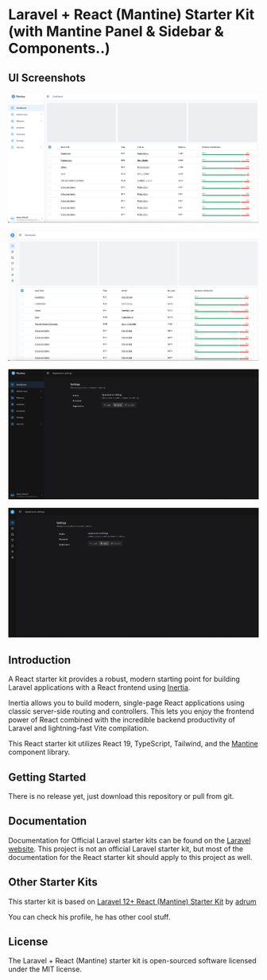# Laravel + React (Mantine) Starter Kit (with Mantine Panel & Sidebar & Components..)

## UI Screenshots

![dashboard-sidebar-light.png](img/dashboard-sidebar-light.png)

![dashboard-sidebar-collapsed-light.png](img/dashboard-sidebar-collapsed-light.png)

![settings-sidebar-dark.png](img/settings-sidebar-dark.png)

![settings-sidebar-collapsed-dark.png](img/settings-sidebar-collapsed-dark.png)

## Introduction

A React starter kit provides a robust, modern starting point for building Laravel applications with a React frontend using [Inertia](https://inertiajs.com).

Inertia allows you to build modern, single-page React applications using classic server-side routing and controllers. This lets you enjoy the frontend power of React combined with the incredible backend productivity of Laravel and lightning-fast Vite compilation.

This React starter kit utilizes React 19, TypeScript, Tailwind, and the [Mantine](https://mantine.dev) component library.

## Getting Started

There is no release yet, just download this repository or pull from git.

## Documentation

Documentation for Official Laravel starter kits can be found on the [Laravel website](https://laravel.com/docs/starter-kits). This project is not an official Laravel starter kit, but most of the documentation for the React starter kit should apply to this project as well.

## Other Starter Kits

This starter kit is based on [Laravel 12+ React (Mantine) Starter Kit](https://github.com/adrum/laravel-react-mantine-starter-kit) by [adrum](https://github.com/adrum)

You can check his profile, he has other cool stuff.


## License

The Laravel + React (Mantine) starter kit is open-sourced software licensed under the MIT license.
